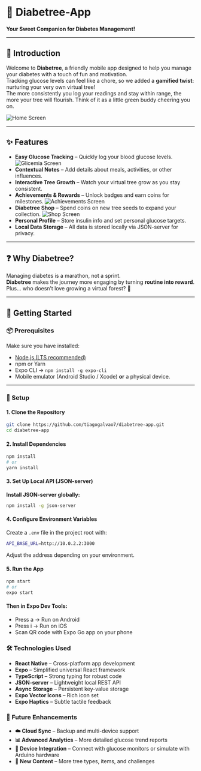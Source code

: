 # 🌳 Diabetree-App

**Your Sweet Companion for Diabetes Management!**

---

## 📖 Introduction

Welcome to **Diabetree**, a friendly mobile app designed to help you manage your diabetes with a touch of fun and motivation.  
Tracking glucose levels can feel like a chore, so we added a **gamified twist**: nurturing your very own virtual tree!  
The more consistently you log your readings and stay within range, the more your tree will flourish. Think of it as a little green buddy cheering you on.

![Home Screen](<!(assets/images/screens/homescreen.png)>)

---

## ✨ Features

- **Easy Glucose Tracking** – Quickly log your blood glucose levels.
  ![Glicemia Screen](<!(assets/images/screens/insertglicemiascreen.png)>)
- **Contextual Notes** – Add details about meals, activities, or other influences.
- **Interactive Tree Growth** – Watch your virtual tree grow as you stay consistent.
- **Achievements & Rewards** – Unlock badges and earn coins for milestones.
  ![Achievements Screen](<!(assets/images/screens/achievementsscreen.png)>)
- **Diabetree Shop** – Spend coins on new tree seeds to expand your collection.
  ![Shop Screen](<!(assets/images/screens/shopscreen.png)>)
- **Personal Profile** – Store insulin info and set personal glucose targets.
- **Local Data Storage** – All data is stored locally via JSON-server for privacy.

---

## ❓ Why Diabetree?

Managing diabetes is a marathon, not a sprint.  
**Diabetree** makes the journey more engaging by turning **routine into reward**.  
Plus… who doesn’t love growing a virtual forest? 🌱

---

## 🚀 Getting Started

### 📦 Prerequisites

Make sure you have installed:

- [Node.js (LTS recommended)](https://nodejs.org/)
- npm or Yarn
- Expo CLI → `npm install -g expo-cli`
- Mobile emulator (Android Studio / Xcode) **or** a physical device.

---

### 🔧 Setup

#### 1. Clone the Repository

```bash
git clone https://github.com/tiagogalvao7/diabetree-app.git
cd diabetree-app
```

#### 2. Install Dependencies

```bash
npm install
# or
yarn install
```

#### 3. Set Up Local API (JSON-server)

**Install JSON-server globally:**

```bash
npm install -g json-server
```

#### 4. Configure Environment Variables

Create a `.env` file in the project root with:

```bash
API_BASE_URL=http://10.0.2.2:3000
```

Adjust the address depending on your environment.

#### 5. Run the App

```bash
npm start
# or
expo start
```

#### Then in Expo Dev Tools:

- Press a → Run on Android
- Press i → Run on iOS
- Scan QR code with Expo Go app on your phone

### 🛠️ Technologies Used

- **React Native** – Cross-platform app development
- **Expo** – Simplified universal React framework
- **TypeScript** – Strong typing for robust code
- **JSON-server** – Lightweight local REST API
- **Async Storage** – Persistent key-value storage
- **Expo Vector Icons** – Rich icon set
- **Expo Haptics** – Subtle tactile feedback

### 🌱 Future Enhancements

- **☁️ Cloud Sync** – Backup and multi-device support
- **📊 Advanced Analytics** – More detailed glucose trend reports
- **🔗 Device Integration** – Connect with glucose monitors or simulate with Arduino hardware
- **🌲 New Content** – More tree types, items, and challenges
